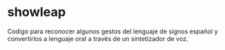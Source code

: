 showleap
========

Codigo para reconocer algunos gestos del lenguaje de signos español y convertirlos a lenguaje oral a través de un sintetizador de voz.
